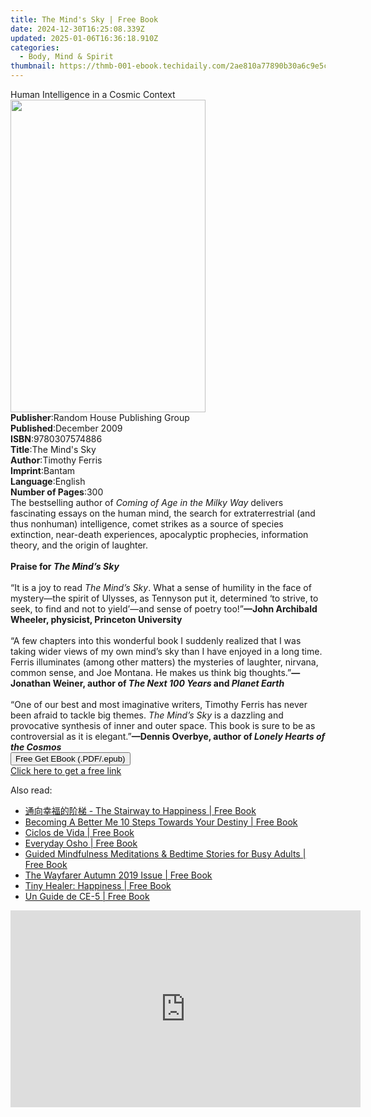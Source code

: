 ```yaml
---
title: The Mind's Sky | Free Book
date: 2024-12-30T16:25:08.339Z
updated: 2025-01-06T16:36:18.910Z
categories:
  - Body, Mind & Spirit
thumbnail: https://thmb-001-ebook.techidaily.com/2ae810a77890b30a6c9e5c53a34bc378870428b4d24879b43430249544cc795d.jpg
---
```

<main id="book-container">
  <div class="flex flex-col">
    <div class="book-brief flex-1 py-6 px-4 sm:p-6 md:py-10 md:px-8">
      <!-- brief-->
      <div class="book-brief-main">Human Intelligence in a Cosmic Context</div>
    </div>
    <div
      class="book-meta-info flex-1 grid gap-4 col-start-1 col-end-3 row-start-1 sm:mb-6 sm:grid-cols-4 lg:gap-6 lg:col-start-2 lg:row-end-6 lg:row-span-6 lg:mb-0"
    >
      <div
        class="book-meta-info-left place-content-center mt-4 p-4 text-sm leading-6 col-start-2 col-span-2 dark:text-slate-400"
      >
        <img
          class="w-full h-500 object-cover rounded-lg sm:h-255 sm:col-span-2 lg:col-span-full"
          src="https://img-001-ebook.techidaily.com/70e99662517b85fd24bc923a321714c9c1ab94e3d2a67ce18e1746db550dc71b.jpg"
          alt=""
          width="312"
          height="500"
        />
      </div>
      <div
        class="book-meta-info-right mt-2 col-start-1 row-start-2 col-span-3 self-center"
      >
        <!-- meta data  -->
        <div class="flex flex-col px-4 md:px-8">
          <div class="flex-1">
            <strong>Publisher</strong>:<span class="px-2"
              >Random House Publishing Group</span
            >
          </div>
          <div class="flex-1">
            <strong>Published</strong>:<span class="px-2">December 2009</span>
          </div>
          <div class="flex-1">
            <strong>ISBN</strong>:<span class="px-2">9780307574886</span>
          </div>
          <div class="flex-1">
            <strong>Title</strong>:<span class="px-2">The Mind&#39;s Sky</span>
          </div>
          <div class="flex-1">
            <strong>Author</strong>:<span class="px-2">Timothy Ferris</span>
          </div>
          <div class="flex-1">
            <strong>Imprint</strong>:<span class="px-2">Bantam</span>
          </div>
          <div class="flex-1">
            <strong>Language</strong>:<span class="px-2">English</span>
          </div>
          <div class="flex-1">
            <strong>Number of Pages</strong>:<span class="px-2">300</span>
          </div>
        </div>
      </div>
    </div>
    <div class="book-description flex-1 py-6 px-4 sm:p-6 md:py-10 md:px-8">
      <div class="book-description-main">
        <div accordion-content="" id="description">
          The bestselling author of
          <i>Coming of Age in the Milky Way </i>delivers fascinating essays on
          the human mind, the search for extraterrestrial (and thus nonhuman)
          intelligence, comet strikes as a source of species extinction,
          near-death experiences, apocalyptic prophecies, information theory,
          and the origin of laughter.<br />
          &nbsp;<br />
          <b>Praise for <i>The Mind’s Sky</i></b
          ><br />
          <b><i>&nbsp;</i></b
          ><br />
          “It is a joy to read <i>The Mind’s Sky</i>. What a sense of humility
          in the face of mystery—the spirit of Ulysses, as Tennyson put it,
          determined ‘to strive, to seek, to find and not to yield’—and sense of
          poetry too!”<b
            >—John Archibald Wheeler, physicist, Princeton University</b
          ><br />
          <b>&nbsp;</b><br />
          “A few chapters into this wonderful book I suddenly realized that I
          was taking wider views of my own mind’s sky than I have enjoyed in a
          long time. Ferris illuminates (among other matters) the mysteries of
          laughter, nirvana, common sense, and Joe Montana. He makes us think
          big thoughts.”<b
            >—Jonathan Weiner, author of <i>The Next 100 Years </i>and
            <i>Planet Earth</i></b
          ><br /><br />“One of our best and most imaginative writers, Timothy
          Ferris has never been afraid to tackle big themes.
          <i>The Mind’s Sky </i>is a dazzling and provocative synthesis of inner
          and outer space. This book is sure to be as controversial as it is
          elegant.”<b
            >—Dennis Overbye, author of <i>Lonely Hearts of the Cosmos</i></b
          >
        </div>
        <div class="accordion-fader"></div>
      </div>
    </div>
    <div class="book-excerpts flex-1 py-6 px-4 sm:p-6 md:py-10 md:px-8"></div>
    <div
      class="book-about-author flex-1 py-6 px-4 sm:p-6 md:py-10 md:px-8"
    ></div>
    <div class="book-free-get flex-1 py-6 px-4 sm:p-6 md:py-10 md:px-8">
      <button
        id="btn-free-get"
        class="bg-blue-500 hover:bg-blue-700 text-white font-bold py-2 px-4 rounded"
      >
        Free Get EBook (.PDF/.epub)
      </button>
      <div id="countdown-display" class="px-2 text-lg mt-2"></div>
      <a
        id="free-link"
        class="hidden bg-blue-500 hover:bg-blue-700 text-white font-bold py-2 px-4 rounded"
        href="https://www.ebooks.com/en-us/book/466070/the-mind-s-sky/timothy-ferris/"
        target="_blank"
        >Click here to get a free link</a
      >
    </div>
    <script>
      let countdownTime = 0;
      let countdownInterval = null;
      document
        .getElementById('btn-free-get')
        .addEventListener('click', startCountdown);
      function startCountdown() {
        countdownTime = new Date().getTime() + 60000 * 3;
        countdownInterval = setInterval(updateCountdown, 1000);
        document.getElementById('btn-free-get').disabled = true;
        document
          .getElementById('btn-free-get')
          .classList.add('bg-gray-500', 'cursor-not-allowed');
      }
      function updateCountdown() {
        let currentTime = new Date().getTime();
        let timeLeft = countdownTime - currentTime;
        let secondsLeft = Math.floor(timeLeft / 1000);
        document.getElementById('countdown-display').innerHTML =
          `Remaining time: ${secondsLeft} seconds.`;
        if (secondsLeft <= 0) {
          clearInterval(countdownInterval);
          document.getElementById('btn-free-get').classList.add('hidden');
          document.getElementById('free-link').classList.remove('hidden');
          document.getElementById('countdown-display').innerHTML = '';
        }
      }
    </script>
  </div>
</main>

<ins class="adsbygoogle"
      style="display:block"
      data-ad-client="ca-pub-7571918770474297"
      data-ad-slot="8358498916"
      data-ad-format="auto"
      data-full-width-responsive="true"></ins>
    

<span class="atpl-alsoreadstyle">Also read:</span>
<div><ul>
<li><a href="https://novels-ebooks.techidaily.com/210056697-9781999597276-the-stairway-to-happiness/"><u>通向幸福的阶梯 - The Stairway to Happiness | Free Book</u></a></li>
<li><a href="https://novels-ebooks.techidaily.com/210056692-9781734721119-becoming-a-better-me-10-steps-towards-your-destiny/"><u>Becoming A Better Me 10 Steps Towards Your Destiny | Free Book</u></a></li>
<li><a href="https://novels-ebooks.techidaily.com/210056673-9780578556796-ciclos-de-vida/"><u>Ciclos de Vida | Free Book</u></a></li>
<li><a href="https://novels-ebooks.techidaily.com/210061348-9781250782274-everyday-osho/"><u>Everyday Osho | Free Book</u></a></li>
<li><a href="https://novels-ebooks.techidaily.com/210061534-9781989838464-guided-mindfulness-meditations-bedtime-stories-for-busy-adults/"><u>Guided Mindfulness Meditations & Bedtime Stories for Busy Adults | Free Book</u></a></li>
<li><a href="https://novels-ebooks.techidaily.com/210059637-9780997592764-the-wayfarer-autumn-2019-issue/"><u>The Wayfarer Autumn 2019 Issue | Free Book</u></a></li>
<li><a href="https://novels-ebooks.techidaily.com/210061173-9780753734506-tiny-healer-happiness/"><u>Tiny Healer: Happiness | Free Book</u></a></li>
<li><a href="https://novels-ebooks.techidaily.com/210056705-9781999425579-un-guide-de-ce-5/"><u>Un Guide de CE-5 | Free Book</u></a></li>
</ul></div>

<!-- affiliate ads begin -->
<iframe width="560" height="315" src="https://www.youtube.com/embed/TJCye_oCTTw?si=6bVyBphcSgSFdyuq" title="YouTube video player" frameborder="0" allow="accelerometer; autoplay; clipboard-write; encrypted-media; gyroscope; picture-in-picture; web-share" referrerpolicy="strict-origin-when-cross-origin" allowfullscreen></iframe>
<!-- affiliate ads end -->

